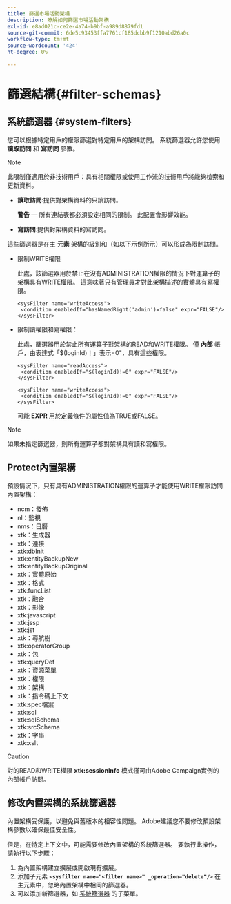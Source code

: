 ```yaml
---
title: 篩選市場活動架構
description: 瞭解如何篩選市場活動架構
exl-id: e8ad021c-ce2e-4a74-b9bf-a989d8879fd1
source-git-commit: 6de5c93453ffa7761cf185dcbb9f1210abd26a0c
workflow-type: tm+mt
source-wordcount: '424'
ht-degree: 0%

---
```


# 篩選結構{#filter-schemas}

## 系統篩選器 {#system-filters}

您可以根據特定用戶的權限篩選對特定用戶的架構訪問。 系統篩選器允許您使用 **讀取訪問** 和 **寫訪問** 參數。

>[!NOTE]
>
>此限制僅適用於非技術用戶：具有相關權限或使用工作流的技術用戶將能夠檢索和更新資料。

* **讀取訪問**:提供對架構資料的只讀訪問。

   **警告**  — 所有連結表都必須設定相同的限制。 此配置會影響效能。

* **寫訪問**:提供對架構資料的寫訪問。

這些篩選器是在主 **元素** 架構的級別和（如以下示例所示）可以形成為限制訪問。

* 限制WRITE權限

   此處，該篩選器用於禁止在沒有ADMINISTRATION權限的情況下對運算子的架構具有WRITE權限。 這意味著只有管理員才對此架構描述的實體具有寫權限。

   ```
   <sysFilter name="writeAccess">      
    <condition enabledIf="hasNamedRight('admin')=false" expr="FALSE"/>    
   </sysFilter>
   ```

* 限制讀權限和寫權限：

   此處，篩選器用於禁止所有運算子對架構的READ和WRITE權限。 僅 **內部** 帳戶，由表達式「$(loginId)！」表示=0&quot;，具有這些權限。

   ```
   <sysFilter name="readAccess"> 
    <condition enabledIf="$(loginId)!=0" expr="FALSE"/>
   </sysFilter>
   
   <sysFilter name="writeAccess">  
    <condition enabledIf="$(loginId)!=0" expr="FALSE"/>
   </sysFilter>
   ```

   可能 **EXPR** 用於定義條件的屬性值為TRUE或FALSE。

>[!NOTE]
>
>如果未指定篩選器，則所有運算子都對架構具有讀和寫權限。

## Protect內置架構

預設情況下，只有具有ADMINISTRATION權限的運算子才能使用WRITE權限訪問內置架構：

* ncm：發佈
* nl：監視
* nms：日曆
* xtk：生成器
* xtk：連接
* xtk:dbInit
* xtk:entityBackupNew
* xtk:entityBackupOriginal
* xtk：實體原始
* xtk：格式
* xtk:funcList
* xtk：融合
* xtk：影像
* xtk:javascript
* xtk:jssp
* xtk:jst
* xtk：導航樹
* xtk:operatorGroup
* xtk：包
* xtk:queryDef
* xtk：資源菜單
* xtk：權限
* xtk：架構
* xtk：指令碼上下文
* xtk:spec檔案
* xtk:sql
* xtk:sqlSchema
* xtk:srcSchema
* xtk：字串
* xtk:xslt

>[!CAUTION]
>
>對的READ和WRITE權限 **xtk:sessionInfo** 模式僅可由Adobe Campaign實例的內部帳戶訪問。

## 修改內置架構的系統篩選器

內置架構受保護，以避免與舊版本的相容性問題。 Adobe建議您不要修改預設架構參數以確保最佳安全性。

但是，在特定上下文中，可能需要修改內置架構的系統篩選器。 要執行此操作，請執行以下步驟：

1. 為內置架構建立擴展或開啟現有擴展。
1. 添加子元素 **`<sysfilter name="<filter name>" _operation="delete"/>`** 在主元素中，忽略內置架構中相同的篩選器。
1. 可以添加新篩選器，如 [系統篩選器](#system-filters) 的子菜單。
